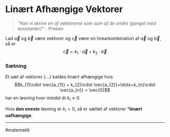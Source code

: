 # Linært Afhængige Vektorer
> *"Kan vi skrive en af vektorerne som sum af de andre (ganget med konstanter)"*
> \- Preben

Lad $\vec{a}$ og $\vec{b}$ være vektorer og $\vec{c}$ være en linearkombination af $\vec{a}$ og $\vec{b}$, så er
$$\vec{c}=k_{1}\cdot \vec{a}+k_{2}\cdot \vec{b}$$

### Sætning
Et sæt af vektorer $\{...\}$ kaldes linært afhængige hvis
$$k_{1}\cdot \vec{a_{1}} + k_{2}\cdot \vec{a_{2}}+\dots+k_{n}\cdot \vec{a_{n}} = \vec{0}$$
har en løsning hvor mindst ét $k_{i}\neq 0$.

Hvis **den eneste** løsning er $k_i=0$, så er sættet af vektorer ***linært uafhængige**.

---
#matematik 